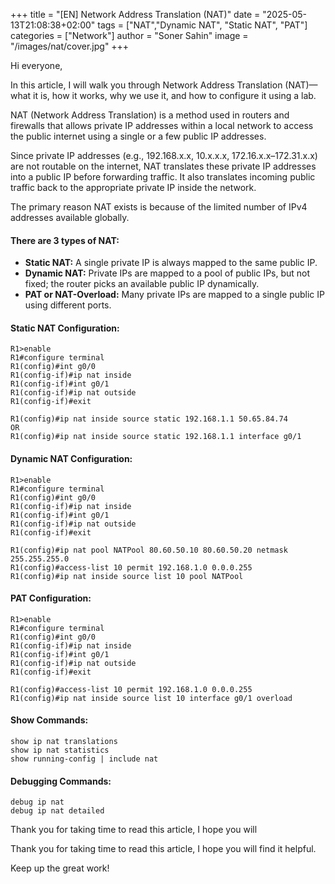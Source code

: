 +++
title = "[EN] Network Address Translation (NAT)"
date = "2025-05-13T21:08:38+02:00"
tags = ["NAT","Dynamic NAT", "Static NAT", "PAT"]
categories = ["Network"]
author = "Soner Sahin"
image = "/images/nat/cover.jpg"
+++

Hi everyone,

In this article, I will walk you through Network Address Translation (NAT)—what it is, how it works, why we use it, and how to configure it using a lab.

NAT (Network Address Translation) is a method used in routers and firewalls that allows private IP addresses within a local network to access the public internet using a single or a few public IP addresses.

Since private IP addresses (e.g., 192.168.x.x, 10.x.x.x, 172.16.x.x–172.31.x.x) are not routable on the internet, NAT translates these private IP addresses into a public IP before forwarding traffic. It also translates incoming public traffic back to the appropriate private IP inside the network.

The primary reason NAT exists is because of the limited number of IPv4 addresses available globally.
#### There are 3 types of NAT:

- **Static NAT:** A single private IP is always mapped to the same public IP.
- **Dynamic NAT:** Private IPs are mapped to a pool of public IPs, but not fixed; the router picks an available public IP dynamically.
- **PAT or NAT-Overload:** Many private IPs are mapped to a single public IP using different ports.

#### Static NAT Configuration:

```
R1>enable
R1#configure terminal
R1(config)#int g0/0                                  
R1(config-if)#ip nat inside 
R1(config-if)#int g0/1
R1(config-if)#ip nat outside 
R1(config-if)#exit

R1(config)#ip nat inside source static 192.168.1.1 50.65.84.74
OR
R1(config)#ip nat inside source static 192.168.1.1 interface g0/1
```
#### Dynamic NAT Configuration:

```
R1>enable
R1#configure terminal
R1(config)#int g0/0                                  
R1(config-if)#ip nat inside 
R1(config-if)#int g0/1
R1(config-if)#ip nat outside 
R1(config-if)#exit

R1(config)#ip nat pool NATPool 80.60.50.10 80.60.50.20 netmask 255.255.255.0
R1(config)#access-list 10 permit 192.168.1.0 0.0.0.255
R1(config)#ip nat inside source list 10 pool NATPool
```
#### PAT Configuration:

```
R1>enable
R1#configure terminal
R1(config)#int g0/0                                  
R1(config-if)#ip nat inside 
R1(config-if)#int g0/1
R1(config-if)#ip nat outside 
R1(config-if)#exit

R1(config)#access-list 10 permit 192.168.1.0 0.0.0.255
R1(config)#ip nat inside source list 10 interface g0/1 overload
```
#### Show Commands:

```
show ip nat translations
show ip nat statistics
show running-config | include nat
```
#### Debugging Commands:

```
debug ip nat
debug ip nat detailed
```


Thank you for taking time to read this article, I hope you will 

Thank you for taking time to read this article, I hope you will find it helpful.

Keep up the great work!
























